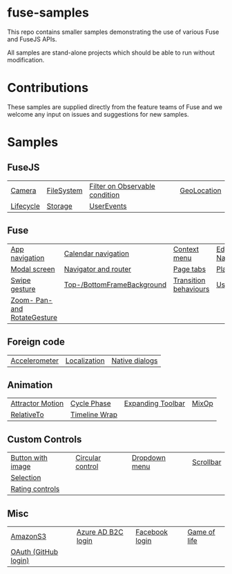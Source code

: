 # fuse-samples

This repo contains smaller samples demonstrating the use of various Fuse and FuseJS APIs.

All samples are stand-alone projects which should be able to run without modification.

# Contributions

These samples are supplied directly from the feature teams of Fuse and we welcome any input on issues and suggestions for new samples.


# Samples

## FuseJS

<table>
  <tr>
    <td><a href="Samples/Camera">Camera</a></td>
    <td><a href="Samples/FileBrowser">FileSystem</a></td>
    <td><a href="Samples/FilterOnObservableCondition">Filter on Observable condition</a></td>
    <td><a href="Samples/GeoLocation">GeoLocation</a></td>
  </tr>
  <tr>
    <td><a href="Samples/Lifecycle">Lifecycle</a></td>
    <td><a href="Samples/Storage">Storage</a></td>
    <td><a href="Samples/UserEvents">UserEvents</a></td>
  </tr>
</table>

## Fuse

<table>
  <tr>
    <td><a href="Samples/cattr">App navigation</a></td>
    <td><a href="Samples/UIStructure/CalendarNav">Calendar navigation</a></td>
    <td><a href="Samples/UIStructure/ContextMenu">Context menu</a></td>
    <td><a href="Samples/EdgeNavigator">Edge Navigator</a></td>
  </tr>
  <tr>
    <td><a href="Samples/UIStructure/Modal">Modal screen</a></td>
    <td><a href="Samples/UIStructure/Navigation">Navigator and router</a></td>
    <td><a href="Samples/UIStructure/PageTabs">Page tabs</a></td>
    <td><a href="Samples/PlaySound">PlaySound</a></td>
  </tr>
  <tr>
    <td><a href="Samples/Gestures/Swipe">Swipe gesture</a></td>
    <td><a href="Samples/OSUI">Top-/BottomFrameBackground</a></td>
    <td><a href="Samples/UIStructure/Transition">Transition behaviours</a></td>
    <td><a href="Samples/UserEvents">UserEvents</a></td>
  </tr>
  <tr>
    <td><a href="Samples/ImageViewer">Zoom- Pan- and RotateGesture</a></td>
  </tr>
</table>

## Foreign code

<table>
  <tr>
    <td><a href="Samples/ForeignAccelerometer">Accelerometer</a></td>
    <td><a href="Samples/Localization">Localization</a></td>
    <td><a href="Samples/NativeDialogs">Native dialogs</a></td>
  </tr>
</table>


## Animation

<table>
  <tr>
    <td><a href="Samples/Animation/AttractorMotion">Attractor Motion</a></td>
    <td><a href="Samples/Animation/CyclePhase">Cycle Phase</a></td>
    <td><a href="Samples/Animation/ExpandingToolbar">Expanding Toolbar</a></td>
    <td><a href="Samples/Animation/MixOp">MixOp</a></td>
  </tr>
  <tr>
    <td><a href="Samples/RelativeTo">RelativeTo</a></td>
    <td><a href="Samples/Animation/TimelineWrap">Timeline Wrap</a></td>
  </tr>
</table>

## Custom Controls

<table>
  <tr>
    <td><a href="Samples/Controls/ButtonWithImage">Button with image</a></td>
    <td><a href="Samples/Controls/Circular">Circular control</a></td>
    <td><a href="Samples/DropdownMenu">Dropdown menu</a></td>
    <td><a href="Samples/Controls/Scrollbar">Scrollbar</a></td>
  </tr>
  <tr>
    <td><a href="Samples/Controls/Selection">Selection</a></td>
  </tr>
  <tr>
    <td><a href="Samples/RatingComponents">Rating controls</a></td>
  </tr>
</table>

## Misc

<table>
  <tr>
    <td><a href="Samples/AmazonS3">AmazonS3</a></td>
    <td><a href="Samples/AzureADB2COAuth">Azure AD B2C login</a></td>
    <td><a href="Samples/FacebookLogin">Facebook login</a></td>
    <td><a href="Samples/GameOfLife">Game of life</a></td>
  </tr>
  <tr>
    <td><a href="Samples/GithubOAuth">OAuth (GitHub login)</a></td>
  </tr>
</table>
